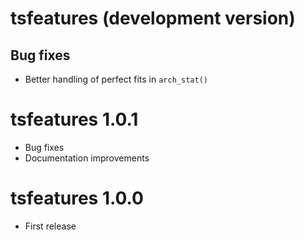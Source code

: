 # tsfeatures (development version)

## Bug fixes

* Better handling of perfect fits in `arch_stat()`

# tsfeatures 1.0.1

* Bug fixes
* Documentation improvements

# tsfeatures 1.0.0

* First release
